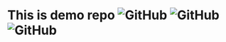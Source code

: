 # This is demo repo ![GitHub](<https://img.shields.io/github/license/RocktimSaikia/badge-it-demo?style=flat>) ![GitHub](<https://img.shields.io/github/package-json/v/RocktimSaikia/badge-it-demo?style=flat>)![GitHub](<https://img.shields.io/github/stars/RocktimSaikia/badge-it-demo?style=social>)

